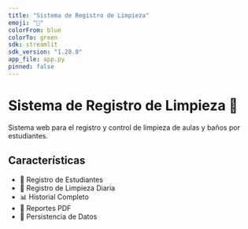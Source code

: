 ```yaml
---
title: "Sistema de Registro de Limpieza"
emoji: "🧹"
colorFrom: blue
colorTo: green
sdk: streamlit
sdk_version: "1.28.0"
app_file: app.py
pinned: false
---
```


# Sistema de Registro de Limpieza 🧹

Sistema web para el registro y control de limpieza de aulas y baños por estudiantes.

## Características

- 👥 Registro de Estudiantes
- 📝 Registro de Limpieza Diaria
- 📊 Historial Completo
- 📄 Reportes PDF
- 💾 Persistencia de Datos